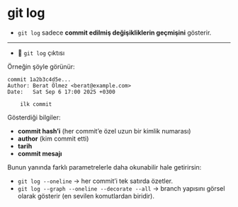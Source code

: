 # git log

* `git log` sadece **commit edilmiş değişikliklerin geçmişini** gösterir.

---

* 🔎 `git log` çıktısı

Örneğin şöyle görünür:

```
commit 1a2b3c4d5e...
Author: Berat Ölmez <berat@example.com>
Date:   Sat Sep 6 17:00 2025 +0300

    ilk commit
```

Gösterdiği bilgiler:

* **commit hash’i** (her commit’e özel uzun bir kimlik numarası)
* **author** (kim commit etti)
* **tarih**
* **commit mesajı**

Bunun yanında farklı parametrelerle daha okunabilir hale getirirsin:

* `git log --oneline` → her commit’i tek satırda özetler.
* `git log --graph --oneline --decorate --all` → branch yapısını görsel olarak gösterir (en sevilen komutlardan biridir).
